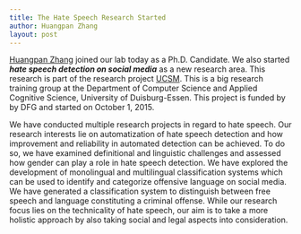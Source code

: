```yaml
---
title: The Hate Speech Research Started
author: Huangpan Zhang
layout: post
---
```


[Huangpan Zhang](https://www.ltl.uni-due.de/team/huangpan-zhang) joined our lab today as a Ph.D. Candidate. We also started ***hate speech detection on social media*** as a new research area. This research is part of the research project [UCSM](https://www.ucsm.info/). This is a big research training group at the Department of Computer Science and Applied Cognitive Science, University of Duisburg-Essen. This project is funded by by DFG and started on October 1, 2015.

We have conducted multiple research projects in regard to hate speech. Our research interests lie on automatization of hate speech detection and how improvement and reliability in automated detection can be achieved. To do so, we have examined definitional and linguistic challenges and assessed how gender can play a role in hate speech detection. We have explored the development of monolingual and multilingual classification systems which can be used to identify and categorize offensive language on social media. We have generated a classification system to distinguish between free speech and language constituting a criminal offense. While our research focus lies on the technicality of hate speech, our aim is to take a more holistic approach by also taking social and legal aspects into consideration.